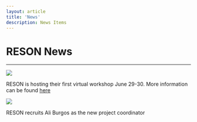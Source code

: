 ```yaml
---
layout: article
title: 'News'
description: News Items
---
```


<h1> RESON News </h1>

<hr/>


<div class="row">

<div class="col-md-6">

<img class="img-thumbnail img-responsive" src="/assets/img/bluerockfish.jpg" class="img-fluid">

<div class="formbox" >
<p> RESON is hosting their first virtual workshop June 29-30. More information can be found <a href="{{ site.baseurl }}/resources/workshop1"> here </a> </p>

</div> <!--end formbox-->
</div>

<div class="col-md-6">
<img class="img-thumbnail img-responsive" src="/assets/img/A_Burgos.jpg" class="img-fluid">

<div class="formbox" >
<p> RESON recruits Ali Burgos as the new project coordinator</p>

</div><!-- end formbox-->
</div>


</div>


